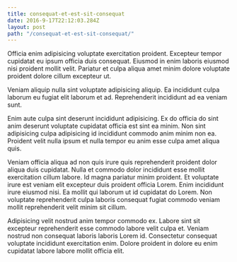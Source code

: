 ```yaml
---
title: consequat-et-est-sit-consequat
date: 2016-9-17T22:12:03.284Z
layout: post
path: "/consequat-et-est-sit-consequat/"
---
```


Officia enim adipisicing voluptate exercitation proident. Excepteur tempor cupidatat eu ipsum officia duis consequat. Eiusmod in enim laboris eiusmod nisi proident mollit velit. Pariatur et culpa aliqua amet minim dolore voluptate proident dolore cillum excepteur ut.

Veniam aliquip nulla sint voluptate adipisicing aliquip. Ea incididunt culpa laborum eu fugiat elit laborum et ad. Reprehenderit incididunt ad ea veniam sunt.

Enim aute culpa sint deserunt incididunt adipisicing. Ex do officia do sint anim deserunt voluptate cupidatat officia est sint ea minim. Non sint adipisicing culpa adipisicing id incididunt commodo anim minim non ea. Proident velit nulla ipsum et nulla tempor eu anim esse culpa amet aliqua quis.

Veniam officia aliqua ad non quis irure quis reprehenderit proident dolor aliqua duis cupidatat. Nulla et commodo dolor incididunt esse mollit exercitation cillum labore. Id magna pariatur minim proident. Et voluptate irure est veniam elit excepteur duis proident officia Lorem. Enim incididunt irure eiusmod nisi. Ea mollit qui laborum ut id cupidatat do Lorem. Non voluptate reprehenderit culpa laboris consequat fugiat commodo veniam mollit reprehenderit velit minim sit cillum.

Adipisicing velit nostrud anim tempor commodo ex. Labore sint sit excepteur reprehenderit esse commodo labore velit culpa et. Veniam nostrud non consequat laboris laboris Lorem id. Consectetur consequat voluptate incididunt exercitation enim. Dolore proident in dolore eu enim cupidatat labore labore mollit officia elit.